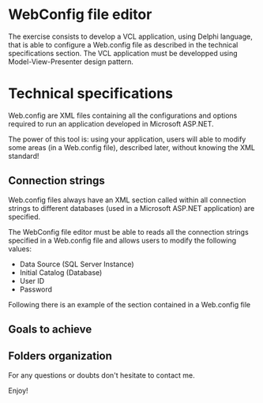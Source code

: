 # WebConfig file editor

The exercise consists to develop a VCL application, using Delphi language, that is able to configure a Web.config file as described in the technical specifications section. The VCL application must be developped using Model-View-Presenter design pattern.

Technical specifications
========================

Web.config are XML files containing all the configurations and options required to run an application developed in Microsoft ASP.NET.

The power of this tool is: using your application, users will able to modify some areas (in a Web.config file), described later, without knowing the XML standard!


Connection strings
------------------

Web.config files always have an XML section called <connectionStrings> within all connection strings to different databases (used in a Microsoft ASP.NET application) are specified.

The WebConfig file editor must be able to reads all the connection strings specified in a Web.config file and allows users to modify the following values:

- Data Source (SQL Server Instance)
- Initial Catalog (Database)
- User ID
- Password

Following there is an example of the section <connectionStrings> contained in a Web.config file


Goals to achieve
----------------


Folders organization
--------------------



For any questions or doubts don't hesitate to contact me.

Enjoy!
